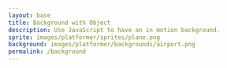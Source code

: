 ```yaml
---
layout: base
title: Background with Object
description: Use JavaScript to have an in motion background.
sprite: images/platformer/sprites/plane.png
background: images/platformer/backgrounds/airport.png
permalink: /background
---
```


<canvas id="world"></canvas>

<script>
  // Grab the canvas from the page and set up drawing context
  const canvas = document.getElementById("world");
  const ctx = canvas.getContext('2d');

  // Create image objects for the background and the player sprite
  const backgroundImg = new Image();
  const spriteImg = new Image();
  backgroundImg.src = '{{page.background}}'; // Set background image source
  spriteImg.src = '{{page.sprite}}';         // Set sprite image source

  // Wait for both images to load before starting the game
  let imagesLoaded = 0;
  backgroundImg.onload = function() {
    imagesLoaded++;
    startGameWorld();
  };
  spriteImg.onload = function() {
    imagesLoaded++;
    startGameWorld();
  };

  function startGameWorld() {
    // Only start if both images are loaded
    if (imagesLoaded < 2) return;

    // GameObject is a base class for anything drawn on the canvas
    class GameObject {
      constructor(image, width, height, x = 0, y = 0, speedRatio = 0) {
        this.image = image;      // The image to draw
        this.width = width;      // Width of the object
        this.height = height;    // Height of the object
        this.x = x;              // X position
        this.y = y;              // Y position
        this.speedRatio = speedRatio; // How fast it moves, relative to game speed
        this.speed = GameWorld.gameSpeed * this.speedRatio; // Actual speed
      }
      update() {} // Placeholder for movement logic
      draw(ctx) {
        ctx.drawImage(this.image, this.x, this.y, this.width, this.height); // Draw the image
      }
    }

    // Background scrolls to create a moving effect
    class Background extends GameObject {
      constructor(image, gameWorld) {
        // Fill the whole canvas with the background image
        super(image, gameWorld.width, gameWorld.height, 0, 0, 0.1);
      }
      update() {
        // Move the background to the left, looping it for endless scroll
        this.x = (this.x - this.speed) % this.width;
      }
      draw(ctx) {
        // Draw two backgrounds side by side for seamless scrolling
        ctx.drawImage(this.image, this.x, this.y, this.width, this.height);
        ctx.drawImage(this.image, this.x + this.width, this.y, this.width, this.height);
      }
    }

    // Player is the object you control or animate
    class Player extends GameObject {
      constructor(image, gameWorld) {
        // Shrink the sprite to half size and center it
        const width = image.naturalWidth / 2;
        const height = image.naturalHeight / 2;
        const x = (gameWorld.width - width) / 2;
        const y = (gameWorld.height - height) / 2;
        super(image, width, height, x, y);
        this.baseY = y; // Store the base Y position
        this.frame = 0; // Used for animation
      }
      update() {
        // Make the player float up and down using a sine wave
        this.y = this.baseY + Math.sin(this.frame * 0.05) * 20;
        this.frame++;
      }
    }

    // GameWorld manages everything: canvas, objects, and animation
    class GameWorld {
      static gameSpeed = 5; // Controls how fast things move
      constructor(backgroundImg, spriteImg) {
        // Set up the canvas size and position
        this.canvas = document.getElementById("world");
        this.ctx = this.canvas.getContext('2d');
        this.width = window.innerWidth;
        this.height = window.innerHeight;
        this.canvas.width = this.width;
        this.canvas.height = this.height;
        this.canvas.style.width = `${this.width}px`;
        this.canvas.style.height = `${this.height}px`;
        this.canvas.style.position = 'absolute';
        this.canvas.style.left = `0px`;
        this.canvas.style.top = `${(window.innerHeight - this.height) / 2}px`;

        // Create the background and player objects
        this.objects = [
         new Background(backgroundImg, this),
         new Player(spriteImg, this)
        ];
      }
      // The main animation loop: update and draw all objects
      gameLoop() {
        this.ctx.clearRect(0, 0, this.width, this.height); // Clear the canvas
        for (const obj of this.objects) {
          obj.update(); // Move or animate
          obj.draw(this.ctx); // Draw to canvas
        }
        requestAnimationFrame(this.gameLoop.bind(this)); // Repeat!
      }
      // Start the animation
      start() {
        this.gameLoop();
      }
    }

    // Create the game world and start the animation
    const world = new GameWorld(backgroundImg, spriteImg);
    world.start();
  }
</script>
